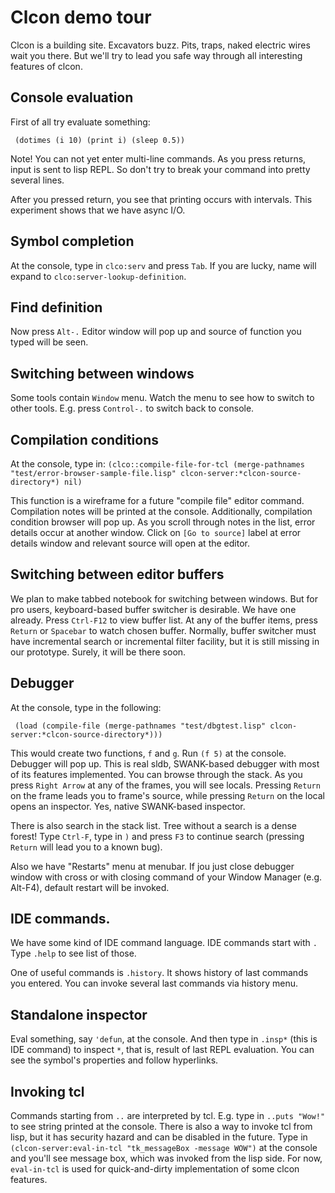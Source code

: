 Clcon demo tour
===============

Clcon is a building site. Excavators buzz. Pits, traps, naked electric wires wait you there.
But we'll try to lead you safe way through all interesting features of clcon.

Console evaluation
-------------
First of all try evaluate something:

     (dotimes (i 10) (print i) (sleep 0.5))

Note! You can not yet enter multi-line commands. As you press returns, input is sent to lisp REPL. So don't try to break your command into pretty several lines.

After you pressed return, you see that printing occurs with intervals. This experiment shows that we have async I/O.

Symbol completion
-------------
At the console, type in `clco:serv` and press `Tab`. If you are lucky, name will expand to `clco:server-lookup-definition`. 

Find definition
--------------
Now press `Alt-.` Editor window will pop up and source of function you typed will be seen.

Switching between windows
-----------
Some tools contain `Window` menu. Watch the menu to see how to switch to other tools. E.g. press `Control-.` to switch back to console.

Compilation conditions
------------
At the console, type in:
     ```(clco::compile-file-for-tcl (merge-pathnames "test/error-browser-sample-file.lisp" clcon-server:*clcon-source-directory*) nil)```

This function is a wireframe for a future "compile file" editor command. Compilation notes will be printed at the console. Additionally, compilation condition browser will pop up. As you scroll through notes in the list, error details occur at another window. Click on `[Go to source]` label at error details window and relevant source will open at the editor.

Switching between editor buffers
------------
We plan to make tabbed notebook for switching between windows. But for pro users, keyboard-based buffer switcher is desirable. We have one already. Press `Ctrl-F12` to view buffer list. At any of the buffer items, press `Return` or `Spacebar` to watch chosen buffer. Normally, buffer switcher must have incremental search or incremental filter facility, but it is still missing in our prototype. Surely, it will be there soon.

Debugger
------
At the console, type in the following:

     (load (compile-file (merge-pathnames "test/dbgtest.lisp" clcon-server:*clcon-source-directory*)))

This would create two functions, `f` and `g`. Run `(f 5)` at the console. Debugger will pop up. This is real sldb, SWANK-based debugger with most of its features implemented. You can browse through the stack. As you press `Right Arrow` at any of the frames, you will see locals. Pressing `Return` on the frame leads you to frame's source, while pressing `Return` on the local opens an inspector. Yes, native SWANK-based inspector.

There is also search in the stack list. Tree without a search is a dense forest! Type `Ctrl-F`, type in `)` and press `F3` to continue search (pressing `Return` will lead you to a known bug).

Also we have "Restarts" menu at menubar. If jou just close debugger window with cross or with closing command of your Window Manager (e.g. Alt-F4), default restart will be invoked.


IDE commands. 
---------------------
We have some kind of IDE command language. IDE commands start with `.`
Type `.help` to see list of those.

One of useful commands is `.history`. It shows history of last commands you entered. You can invoke several last commands via history menu. 


Standalone inspector
----------
Eval something, say `'defun`, at the console. And then type in `.insp*` (this is IDE command) to inspect `*`, that is, result of last REPL evaluation. You can see the symbol's properties and follow hyperlinks. 

Invoking tcl
--------
Commands starting from `..` are interpreted by tcl. E.g. type in ``..puts "Wow!"`` to see string printed at the console. There is also a way to invoke tcl from lisp, but it has security hazard and can be disabled in the future. Type in `(clcon-server:eval-in-tcl "tk_messageBox -message WOW")` at the console and you'll see message box, which was invoked from the lisp side. For now, `eval-in-tcl` is used for quick-and-dirty implementation of some clcon features.


